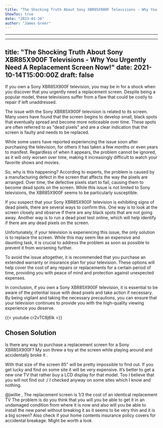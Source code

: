 ```yaml
---
title: "The Shocking Truth About Sony XBR85X900F Televisions - Why You Urgently Need A Replacement Screen Now!"
ShowToc: true 
date: "2023-01-26"
author: "James Greer"
---
```

*****
---
title: "The Shocking Truth About Sony XBR85X900F Televisions - Why You Urgently Need A Replacement Screen Now!"
date: 2021-10-14T15:00:00Z
draft: false
---

If you own a Sony XBR85X900F television, you may be in for a shock when you discover that you urgently need a replacement screen. Despite being a popular model, these televisions suffer from a flaw that could be costly to repair if left unaddressed.

The issue with the Sony XBR85X900F television is related to its screen. Many users have found that the screen begins to develop small, black spots that eventually spread and become more noticeable over time. These spots are often referred to as "dead pixels" and are a clear indication that the screen is faulty and needs to be replaced.

While some users have reported experiencing the issue soon after purchasing the television, for others it has taken a few months or even years to manifest. Regardless of when it appears, the problem cannot be ignored, as it will only worsen over time, making it increasingly difficult to watch your favorite shows and movies.

So, why is this happening? According to experts, the problem is caused by a manufacturing defect in the screen that affects the way the pixels are arranged. Over time, the defective pixels start to fail, causing them to become dead spots on the screen. While this issue is not limited to Sony televisions, the XBR85X900F seems to be particularly susceptible.

If you suspect that your Sony XBR85X900F television is exhibiting signs of dead pixels, there are several ways to confirm this. One way is to look at the screen closely and observe if there are any black spots that are not going away. Another way is to run a dead pixel test online, which will help identify if there are any dead pixels on the screen.

Unfortunately, if your television is experiencing this issue, the only solution is to replace the screen. While this may seem like an expensive and daunting task, it is crucial to address the problem as soon as possible to prevent it from worsening further.

To avoid the issue altogether, it is recommended that you purchase an extended warranty or insurance plan for your television. These options will help cover the cost of any repairs or replacements for a certain period of time, providing you with peace of mind and protection against unexpected expenses.

In conclusion, if you own a Sony XBR85X900F television, it is essential to be aware of the potential issue with dead pixels and take action if necessary. By being vigilant and taking the necessary precautions, you can ensure that your television continues to provide you with the high-quality viewing experience you deserve.

{{< youtube cr2vTC8j6Ik >}} 



## Chosen Solution
 Is there any way to purchase a replacement screen for a Sony XBR85X900F? My son threw a toy at the screen while playing around and accidentally broke it
.

 With that size of the screen 85” will be pretty impossible to find out. If you get lucky and find on some site it will be very expensive. It’s better to get a new one TV that rather buy a LCD display for that model. Too I believe that you will not find out :/ I checked anyway on some sites which I know and nothing.

 @jwillie ,
The replacement screen is 1/3 the cost of an identical replacement TV
The problem is do you think that you will you be able to get it in an undamaged condition from where it is now and also will you be able to install the new panel without breaking it as it seems to be very thin and it is a big screen?
Also check if your home contents insurance policy covers for accidental breakage. Might be worth a look




